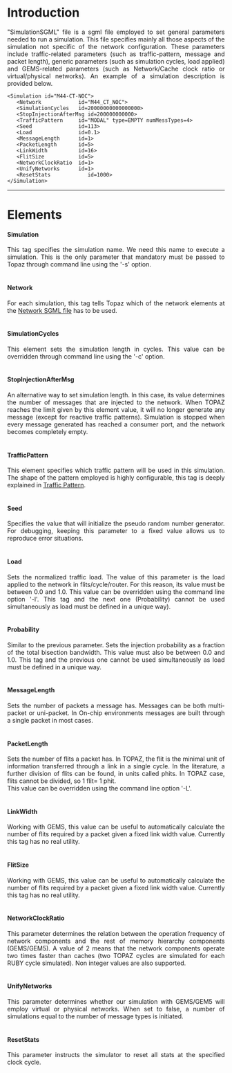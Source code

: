 # Introduction #

<p align='justify'>
"SimulationSGML" file is a sgml file employed to set general parameters needed to run a simulation. This file specifies mainly all those aspects of the simulation not specific of the network configuration. These parameters include traffic-related parameters (such as traffic-pattern, message and packet length), generic parameters (such as simulation cycles, load applied) and GEMS-related parameters (such as Network/Cache clock ratio or virtual/physical networks). An example of a simulation description is provided below.<br>
</p>

```
<Simulation id="M44-CT-NOC">
   <Network            id="M44_CT_NOC">
   <SimulationCycles   id=20000000000000000>
   <StopInjectionAfterMsg id=200000000000>
   <TrafficPattern     id="MODAL" type=EMPTY numMessTypes=4>
   <Seed               id=113>
   <Load               id=0.1>
   <MessageLength      id=1>
   <PacketLength       id=5>
   <LinkWidth          id=16>
   <FlitSize           id=5>
   <NetworkClockRatio  id=1>
   <UnifyNetworks      id=1>
   <ResetStats            id=1000> 
</Simulation>
```


---

# Elements #
#### Simulation ####
<p align='justify'>This tag specifies the simulation name. We need this name to execute a simulation. This is the only parameter that mandatory must be passed to Topaz through command line using the '-s' option.<br>
<br>
<h4>Network</h4>
<p align='justify'>For each simulation, this tag tells Topaz which of the network elements at the <a href='networkSGML.md'>Network SGML file</a> has to be used.<br>
<br>
<h4>SimulationCycles</h4>
<p align='justify'>This element sets the simulation length in cycles. This value can be overridden  through command line using the '-c' option.<br>
<br>
<h4>StopInjectionAfterMsg</h4>
<p align='justify'>An alternative way to set simulation length. In this case, its value determines the number of messages that are injected to the network. When TOPAZ reaches the limit given by this element value, it will no longer generate any message (except for reactive traffic patterns). Simulation is stopped when every message generated has reached a consumer port, and the network becomes completely empty.<br>
<br>
<h4>TrafficPattern</h4>
<p align='justify'>This element specifies which traffic pattern will be used in this simulation. The shape of the pattern employed is highly configurable, this tag is deeply explained in <a href='Traffic_Patterns.md'>Traffic Pattern</a>.<br>
<br>
<h4>Seed</h4>
<p align='justify'>Specifies the value that will initialize the pseudo random number generator. For debugging, keeping this parameter to a fixed value allows us to reproduce error situations.<br>
<br>
<h4>Load</h4>
<p align='justify'>Sets the normalized traffic load. The value of this parameter is the load applied to the network in flits/cycle/router. For this reason, its value must be between 0.0 and 1.0. This value can be overridden using the command line option '-l'. This tag and the next one (Probability) cannot be used simultaneously as load must be defined in a unique way).<br>
<br>
<h4>Probability</h4>
<p align='justify'>Similar to the previous parameter. Sets the injection probability as a fraction of the total bisection bandwidth. This value must also be between 0.0 and 1.0. This tag and the previous one cannot be used simultaneously as load must be defined in a unique way.<br>
<br>
<h4>MessageLength</h4>
<p align='justify'>Sets the number of packets a message has. Messages can be both multi-packet or uni-packet. In On-chip environments messages are built through a single packet in most cases.<br>
<br>
<h4>PacketLength</h4>
<p align='justify'>Sets the number of flits a packet has. In TOPAZ, the flit is the minimal unit of information transferred through a link in a single cycle. In the literature, a further division of flits can be found, in units called phits. In TOPAZ case, flits cannot be divided, so 1 flit= 1 phit.<br>
This value can be overridden using the command line option '-L'.<br>
<br>
<h4>LinkWidth</h4>
<p align='justify'>Working with GEMS, this value can be useful to automatically calculate the number of flits required by a packet given a fixed link width value. Currently this tag has no real utility.<br>
<br>
<h4>FlitSize</h4>
<p align='justify'>Working with GEMS, this value can be useful to automatically calculate the number of flits required by a packet given a fixed link width value. Currently this tag has no real utility.<br>
<br>
<h4>NetworkClockRatio</h4>
<p align='justify'>This parameter determines the relation between the operation frequency of network components and the rest of memory hierarchy components (GEMS/GEM5). A value of 2 means that the network components operate two times faster than caches (two TOPAZ cycles are simulated for each RUBY cycle simulated). Non integer values are also supported.<br>
<br>
<h4>UnifyNetworks</h4>
<p align='justify'>This parameter determines whether our simulation with GEMS/GEM5 will employ virtual or physical networks. When set to false, a number of simulations equal to the number of message types is initiated.<br>
<br>
<h4>ResetStats</h4>
<p align='justify'>This parameter instructs the simulator to reset all stats at the specified clock cycle.